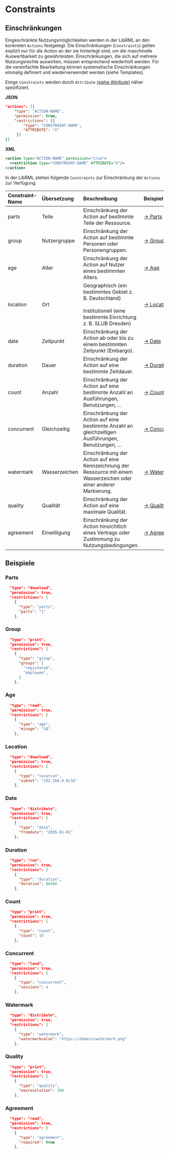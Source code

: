# Constraints

## Einschränkungen

Eingeschränkte Nutzungsmöglichkeiten werden in der LibRML an den konkreten `Actions` festgelegt. Die Einschränkungen (`Constraints`) gelten explizit nur für die Action an der sie hinterlegt sind, um die maschinelle Auswertbarkeit zu gewährleisten. Einschränkungen, die sich auf mehrere Nutzungsrechte auswirken, müssen entsprechend wiederholt werden. Für die vereinfachte Bearbeitung können systematische Einschränkungen einmalig definiert und wiederverwendet werden (siehe Templates).

Einige `Constraints` werden durch `Attribute` [(siehe Attribute)](attributes.md) näher spezifiziert.

**JSON**

```json
"actions": [{
    "type": "ACTION-NAME",
    "permission": true,
    "restrictions": [{
        "type": "CONSTRAINT-NAME",
        "ATTRIBUTE": "X"
     }]
}]
```

**XML**

```xml
<action type="ACTION-NAME" permission="true">
  <restriction type="CONSTRAINT-NAME" ATTRIBUTE="X"/>
</action>
```

In der LibRML stehen folgende `Constraints` zur Einschränkung der `Actions` zur Verfügung.

| Constraint-Name | Übersetzung | Beschreibung | Beispiel |
| :-------------- | :--------- | :---------- |:------- |
| parts | Teile | Einschränkung der Action auf bestimmte Teile der Ressource. | [→&nbsp;Parts](#parts) |
| group | Nutzergruppe | Einschränkung der Action auf bestimmte Personen oder Personengruppen. | [→&nbsp;Group](#group)|
| age | Alter | Einschränkung der Action auf Nutzer eines bestimmten Alters. | [→&nbsp;Age](#age) |
| location | Ort | Geographisch (ein bestimmtes Gebiet z. B. Deutschland)<br/><br/>Institutionell (eine bestimmte Einrichtung z. B. SLUB Dresden) | [→&nbsp;Location](#location)|
| date | Zeitpunkt | Einschränkung der Action ab oder bis zu einem bestimmten Zeitpunkt (Embargo). | [→&nbsp;Date](#date)|
| duration | Dauer | Einschränkung der Action auf eine bestimmte Zeitdauer. | [→&nbsp;Duration](#duration) |
| count | Anzahl | Einschränkung der Action auf eine bestimmte Anzahl an Ausführungen, Benutzungen, ... | [→&nbsp;Count](#count)|
| concurrent | Gleichzeitig | Einschränkung der Action auf eine bestimmte Anzahl an gleichzeitigen Ausführungen, Benutzungen, ... | [→&nbsp;Concurrent](#concurrent) |
| watermark | Wasserzeichen | Einschränkung der Action auf eine Kennzeichnung der Ressource mit einem Wasserzeichen oder einer anderer Markierung. | [→&nbsp;Watermark](#watermark)|
| quality | Qualität | Einschränkung der Action auf eine maximale Qualität. | [→&nbsp;Quality](#quality)|
| agreement | Einwilligung | Einschränkung der Action hinsichtlich eines Vertrags oder Zustimmung zu Nutzungsbedingungen. | [→&nbsp;Agreement](#agreement)|

## Beispiele

### Parts

```json
  "type": "download",
  "permission": true,
  "restrictions": [
    {
      "type": "parts",
      "parts": "1"
    },
```

### Group

```json
  "type": "print",
  "permission": true,
  "restrictions": [
    {
      "type": "group",
      "groups": [
        "registered",
        "employee",
      ]
    },
```

### Age

```json
  "type": "read",
  "permission": true,
  "restrictions": [
    {
      "type": "age",
      "minage": "18"
    },
```

### Location

```json
  "type": "download",
  "permission": true,
  "restrictions": [
    {
      "type": "location",
      "subnet": "192.168.0.0/16"
    },
```

### Date

```json
  "type": "distribute",
  "permission": true,
  "restrictions": [
    {
      "type": "date",
      "fromdate": "2035-01-01"
    },
```

### Duration

```json
  "type": "run",
  "permission": true,
  "restrictions": [
    {
      "type": "duration",
      "duration": 86400
    },
```

### Count

```json
  "type": "print",
  "permission": true,
  "restrictions": [
    {
      "type": "count",
      "count": 10
    },
```

### Concurrent

```json
  "type": "lend",
  "permission": true,
  "restrictions": [
    {
      "type": "concurrent",
      "sessions": 4
    },
```

### Watermark

```json
  "type": "distribute",
  "permission": true,
  "restrictions": [
    {
      "type": "watermark",
      "watermarkvalue": "https://domain/watermark.png"
    },
```

### Quality

```json
  "type": "print",
  "permission": true,
  "restrictions": [
    {
      "type": "quality",
      "maxresolution": 300
    },
```

### Agreement

```json
  "type": "read",
  "permission": true,
  "restrictions": [
    {
      "type": "agreement",
      "required": true
    },
```
